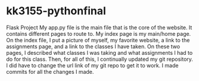 # kk3155-pythonfinal
Flask Project 
My app.py file is the main file that is the core of the website. It contains different pages to route to. My index page is my main/home page. 
On the index file, I put a picture of myself, my favorite website, a link to the assignments page, and a link to the classes I have taken.
On these two pages, I described what classes I was taking and what assignments I had to do for this class.
Then, for all of this, I continually updated my git repository. I did have to change the url link of my git repo to get it to work.
I made commits for all the changes I made. 
